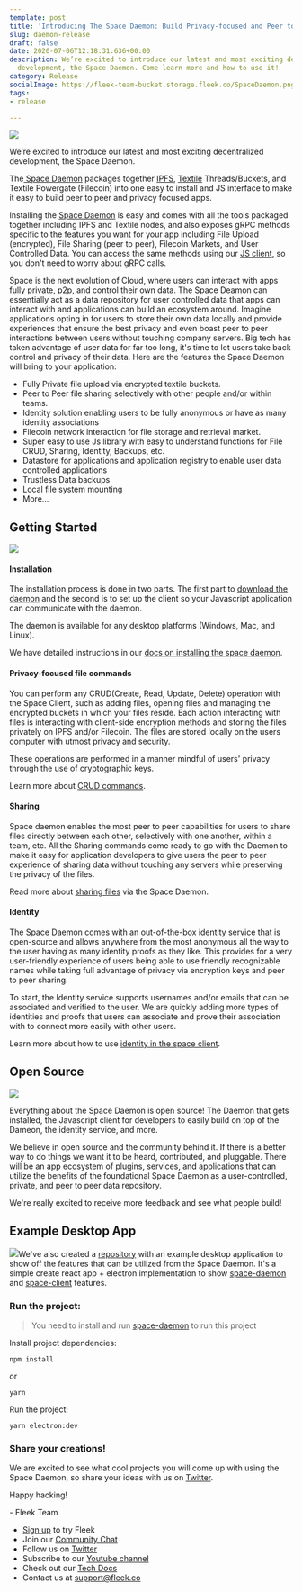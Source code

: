 ```yaml
---
template: post
title: 'Introducing The Space Daemon: Build Privacy-focused and Peer to Peer Apps'
slug: daemon-release
draft: false
date: 2020-07-06T12:18:31.636+00:00
description: We’re excited to introduce our latest and most exciting decentralized
  development, the Space Daemon. Come learn more and how to use it!
category: Release
socialImage: https://fleek-team-bucket.storage.fleek.co/SpaceDaemon.png
tags:
- release

---
```

![](https://fleek-team-bucket.storage.fleek.co/SpaceDaemon.png)

We’re excited to introduce our latest and most exciting decentralized development, the Space Daemon.

The[ Space Daemon](https://github.com/FleekHQ/space-daemon "Space Daemon") packages together [IPFS](https://ipfs.io/ "IPFS"), [Textile](https://textile.io/ "Textile") Threads/Buckets, and Textile Powergate (Filecoin) into one easy to install and JS interface to make it easy to build peer to peer and privacy focused apps.

Installing the [Space Daemon](https://github.com/FleekHQ/space-daemon "Space Daemon") is easy and comes with all the tools packaged together including IPFS and Textile nodes, and also exposes gRPC methods specific to the features you want for your app including File Upload (encrypted), File Sharing (peer to peer), Filecoin Markets, and User Controlled Data. You can access the same methods using our [JS client](https://github.com/FleekHQ/space-client "Space Client"), so you don't need to worry about gRPC calls.

Space is the next evolution of Cloud, where users can interact with apps fully private, p2p, and control their own data. The Space Deamon can essentially act as a data repository for user controlled data that apps can interact with and applications can build an ecosystem around. Imagine applications opting in for users to store their own data locally and provide experiences that ensure the best privacy and even boast peer to peer interactions between users without touching company servers. Big tech has taken advantage of user data for far too long, it's time to let users take back control and privacy of their data. Here are the features the Space Daemon will bring to your application:

* Fully Private file upload via encrypted textile buckets.
* Peer to Peer file sharing selectively with other people and/or within teams.
* Identity solution enabling users to be fully anonymous or have as many identity associations
* Filecoin network interaction for file storage and retrieval market.
* Super easy to use Js library with easy to understand functions for File CRUD, Sharing, Identity, Backups, etc.
* Datastore for applications and application registry to enable user data controlled applications
* Trustless Data backups
* Local file system mounting
* More...

## Getting Started

![](https://fleek-team-bucket.storage.fleek.co/hero.png)

#### Installation

The installation process is done in two parts. The first part to [download the daemon](https://github.com/FleekHQ/space-daemon) and the second is to set up the client so your Javascript application can communicate with the daemon.

The daemon is available for any desktop platforms (Windows, Mac, and Linux).

We have detailed instructions in our [docs on installing the space daemon](https://docs.fleek.co/space-daemon/getting-started/#installation).

#### Privacy-focused file commands

You can perform any CRUD(Create, Read, Update, Delete) operation with the Space Client, such as adding files, opening files and managing the encrypted buckets in which your files reside. Each action interacting with files is interacting with client-side encryption methods and storing the files privately on IPFS and/or Filecoin. The files are stored locally on the users computer with utmost privacy and security.

These operations are performed in a manner mindful of users' privacy through the use of cryptographic keys.

Learn more about [CRUD commands](https://docs.fleek.co/space-daemon/getting-started/#crud-operations).

#### Sharing

Space daemon enables the most peer to peer capabilities for users to share files directly between each other, selectively with one another, within a team, etc. All the Sharing commands come ready to go with the Daemon to make it easy for application developers to give users the peer to peer experience of sharing data without touching any servers while preserving the privacy of the files.

Read more about [sharing files](https://docs.fleek.co/space-daemon/getting-started/#sharing) via the Space Daemon.

#### Identity

The Space Daemon comes with an out-of-the-box identity service that is open-source and allows anywhere from the most anonymous all the way to the user having as many identity proofs as they like. This provides for a very user-friendly experience of users being able to use friendly recognizable names while taking full advantage of privacy via encryption keys and peer to peer sharing.

To start, the Identity service supports usernames and/or emails that can be associated and verified to the user. We are quickly adding more types of identities and proofs that users can associate and prove their association with to connect more easily with other users.

Learn more about how to use [identity in the space client](https://docs.fleek.co/space-daemon/getting-started/#identity).

## Open Source

![](https://fleek-team-bucket.storage.fleek.co/open-source-collaboration.jpg)

Everything about the Space Daemon is open source! The Daemon that gets installed, the Javascript client for developers to easily build on top of the Dameon, the identity service, and more.

We believe in open source and the community behind it. If there is a better way to do things we want it to be heard, contributed, and pluggable. There will be an app ecosystem of plugins, services, and applications that can utilize the benefits of the foundational Space Daemon as a user-controlled, private, and peer to peer data repository.

We're really excited to receive more feedback and see what people build!

## Example Desktop App

![](https://fleek-team-bucket.storage.fleek.co/spaceDaemonExampleRepo.png)We've also created a [repository](https://github.com/FleekHQ/space-client-workshop) with an example desktop application to show off the features that can be utilized from the Space Daemon. It's a simple create react app + electron implementation to show [space-daemon](https://github.com/FleekHQ/space-daemon) and [space-client](https://github.com/FleekHQ/space-client) features.

### Run the project:

> You need to install and run [space-daemon](https://github.com/FleekHQ/space-daemon) to run this project

Install project dependencies:

`npm install`

or

`yarn`

Run the project:

`yarn electron:dev`

### Share your creations!

We are excited to see what cool projects you will come up with using the Space Daemon, so share your ideas with us on [Twitter](https://twitter.com/FleekHQ "Fleek's Twitter").

Happy hacking!

\- Fleek Team

* [Sign up](https://app.fleek.co "Sign Up") to try Fleek
* Join our [Community Chat](https://join.slack.com/t/fleek-public/shared_invite/zt-bxna7y1d-PbVdut4rgHt5jM6Zjg9g9A "Fleek's Slack")
* Follow us on [Twitter](https://twitter.com/FleekHQ "Fleek's Twitter")
* Subscribe to our [Youtube channel](https://www.youtube.com/channel/UCBzlwYM0JjZpjDZ52-SLUmw "Fleek's Youtube Channel")
* Check out our [Tech Docs](https://docs.fleek.co/ "Fleek Docs")
* Contact us at support@fleek.co